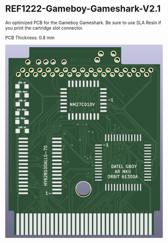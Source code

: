 # REF1222-Gameboy-Gameshark-V2.1
An optimized PCB for the Gameboy Gameshark. Be sure to use SLA Resin if you print the cartridge slot connector.

PCB Thickness: 0.8 mm

![image](https://github.com/Modman/Gameboy-Gameshark-V2.1/blob/main/Ref1222.png)
